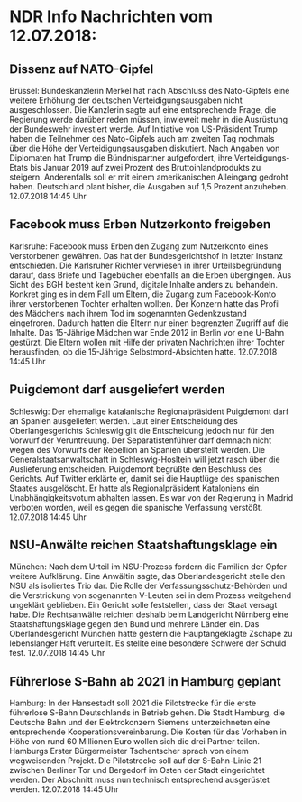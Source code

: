 # NDR Info Nachrichten vom 12.07.2018:


## Dissenz auf NATO-Gipfel
Brüssel:	Bundeskanzlerin Merkel hat nach Abschluss des Nato-Gipfels eine weitere Erhöhung der deutschen Verteidigungsausgaben nicht ausgeschlossen. Die Kanzlerin sagte auf eine entsprechende Frage, die Regierung werde darüber reden müssen, inwieweit mehr in die Ausrüstung der Bundeswehr investiert werde. Auf Initiative von US-Präsident Trump haben die Teilnehmer des Nato-Gipfels auch am zweiten Tag nochmals über die Höhe der Verteidigungsausgaben diskutiert. Nach Angaben von Diplomaten hat Trump die Bündnispartner aufgefordert, ihre Verteidigungs-Etats bis Januar 2019 auf zwei Prozent des Bruttoinlandprodukts zu steigern. Anderenfalls soll er mit einem amerikanischen Alleingang gedroht haben. Deutschland plant bisher, die Ausgaben auf 1,5 Prozent anzuheben. 12.07.2018 14:45 Uhr 

## Facebook muss Erben Nutzerkonto freigeben
Karlsruhe: Facebook muss Erben den Zugang zum Nutzerkonto eines Verstorbenen gewähren. Das hat der Bundesgerichtshof in letzter Instanz entschieden. Die Karlsruher Richter verwiesen in ihrer Urteilsbegründung darauf, dass Briefe und Tagebücher ebenfalls an die Erben übergingen. Aus Sicht des BGH besteht kein Grund, digitale Inhalte anders zu behandeln. Konkret ging es in dem Fall um Eltern, die Zugang zum Facebook-Konto ihrer verstorbenen Tochter erhalten wollten. Der Konzern hatte das Profil des Mädchens nach ihrem Tod im sogenannten Gedenkzustand eingefroren. Dadurch hatten die Eltern nur einen begrenzten Zugriff auf die Inhalte. Das 15-Jährige Mädchen war Ende 2012 in Berlin vor eine U-Bahn gestürzt. Die Eltern wollen mit Hilfe der privaten Nachrichten ihrer Tochter herausfinden, ob die 15-Jährige Selbstmord-Absichten hatte. 12.07.2018 14:45 Uhr 

## Puigdemont darf ausgeliefert werden
Schleswig:	Der ehemalige katalanische Regionalpräsident Puigdemont darf an Spanien ausgeliefert werden. Laut einer Entscheidung des Oberlangesgerichts Schleswig gilt die Entscheidung jedoch nur für den Vorwurf der Veruntreuung. Der Separatistenführer darf demnach nicht wegen des Vorwurfs der Rebellion an Spanien überstellt werden. Die Generalstaatsanwaltschaft in Schleswig-Hosltein will jetzt rasch über die Auslieferung entscheiden. Puigdemont begrüßte den Beschluss des Gerichts. Auf Twitter erklärte er, damit sei die Hauptlüge des spanischen Staates ausgelöscht. Er hatte als Regionalpräsident Kataloniens ein Unabhängigkeitsvotum abhalten lassen. Es war von der Regierung in Madrid verboten worden, weil es gegen die spanische Verfassung verstößt. 12.07.2018 14:45 Uhr 

## NSU-Anwälte reichen Staatshaftungsklage ein
München: Nach dem Urteil im NSU-Prozess fordern die Familien der Opfer weitere Aufklärung. Eine Anwältin sagte, das Oberlandesgericht stelle den NSU als isoliertes Trio dar. Die Rolle der Verfassungsschutz-Behörden und die Verstrickung von sogenannten V-Leuten sei in dem Prozess weitgehend ungeklärt geblieben. Ein Gericht solle feststellen, dass der Staat versagt habe. Die Rechtsanwälte reichten deshalb beim Landgericht Nürnberg eine Staatshaftungsklage gegen den Bund und mehrere Länder ein. Das Oberlandesgericht München hatte gestern die Hauptangeklagte Zschäpe zu lebenslanger Haft verurteilt. Es stellte eine besondere Schwere der Schuld fest. 12.07.2018 14:45 Uhr 

## Führerlose S-Bahn ab 2021 in Hamburg geplant
Hamburg: In der Hansestadt soll 2021 die Pilotstrecke für die erste führerlose S-Bahn Deutschlands in Betrieb gehen. Die Stadt Hamburg, die Deutsche Bahn und der Elektrokonzern Siemens unterzeichneten eine entsprechende Kooperationsvereinbarung. Die Kosten für das Vorhaben in Höhe von rund 60 Millionen Euro wollen sich die drei Partner teilen. Hamburgs Erster Bürgermeister Tschentscher sprach von einem wegweisenden Projekt. Die Pilotstrecke soll auf der S-Bahn-Linie 21 zwischen Berliner Tor und Bergedorf im Osten der Stadt eingerichtet werden. Der Abschnitt muss nun technisch entsprechend ausgerüstet werden. 12.07.2018 14:45 Uhr 
